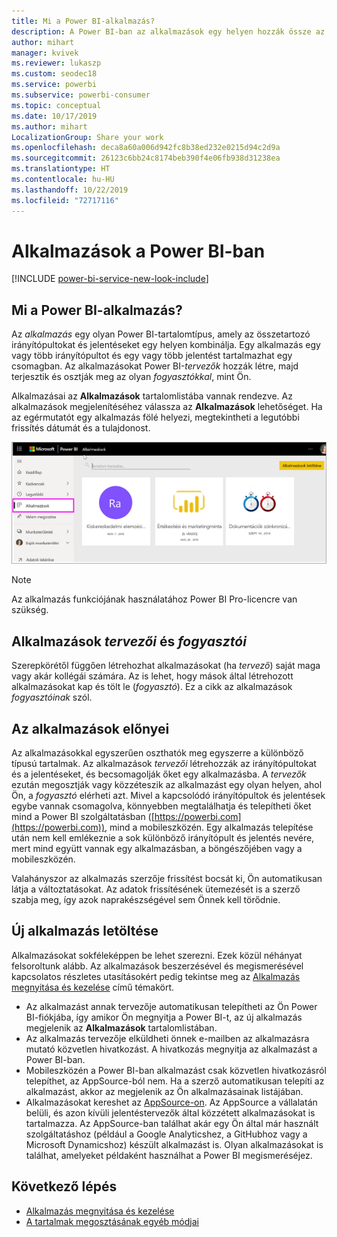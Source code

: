 ```yaml
---
title: Mi a Power BI-alkalmazás?
description: A Power BI-ban az alkalmazások egy helyen hozzák össze az összefüggő irányítópultokat és jelentéseket.
author: mihart
manager: kvivek
ms.reviewer: lukaszp
ms.custom: seodec18
ms.service: powerbi
ms.subservice: powerbi-consumer
ms.topic: conceptual
ms.date: 10/17/2019
ms.author: mihart
LocalizationGroup: Share your work
ms.openlocfilehash: deca8a60a006d942fc8b38ed232e0215d94c2d9a
ms.sourcegitcommit: 26123c6bb24c8174beb390f4e06fb938d31238ea
ms.translationtype: HT
ms.contentlocale: hu-HU
ms.lasthandoff: 10/22/2019
ms.locfileid: "72717116"
---
```

# <a name="apps-in-power-bi"></a>Alkalmazások a Power BI-ban

[!INCLUDE [power-bi-service-new-look-include](../includes/power-bi-service-new-look-include.md)]

## <a name="what-is-a-power-bi-app"></a>Mi a Power BI-alkalmazás?
Az *alkalmazás* egy olyan Power BI-tartalomtípus, amely az összetartozó irányítópultokat és jelentéseket egy helyen kombinálja. Egy alkalmazás egy vagy több irányítópultot és egy vagy több jelentést tartalmazhat egy csomagban. Az alkalmazásokat Power BI-*tervezők* hozzák létre, majd terjesztik és osztják meg az olyan *fogyasztókkal*, mint Ön. 

Alkalmazásai az **Alkalmazások** tartalomlistába vannak rendezve. Az alkalmazások megjelenítéséhez válassza az **Alkalmazások** lehetőséget. Ha az egérmutatót egy alkalmazás fölé helyezi, megtekintheti a legutóbbi frissítés dátumát és a tulajdonost. 

![Alkalmazások a Power BI-ban](./media/end-user-apps/power-bi-apps.png)

> [!NOTE]
> Az alkalmazás funkciójának használatához Power BI Pro-licencre van szükség. <!-- add link to how to figure out your license -->

## <a name="app-designers-and-app-consumers"></a>Alkalmazások ***tervezői*** és ***fogyasztói***
Szerepkörétől függően létrehozhat alkalmazásokat (ha *tervező*) saját maga vagy akár kollégái számára. Az is lehet, hogy mások által létrehozott alkalmazásokat kap és tölt le (*fogyasztó*). Ez a cikk az alkalmazások *fogyasztóinak* szól.

## <a name="advantages-of-apps"></a>Az alkalmazások előnyei
Az alkalmazásokkal egyszerűen oszthatók meg egyszerre a különböző típusú tartalmak. Az alkalmazások *tervezői* létrehozzák az irányítópultokat és a jelentéseket, és becsomagolják őket egy alkalmazásba. A *tervezők* ezután megosztják vagy közzéteszik az alkalmazást egy olyan helyen, ahol Ön, a *fogyasztó* elérheti azt. Mivel a kapcsolódó irányítópultok és jelentések egybe vannak csomagolva, könnyebben megtalálhatja és telepítheti őket mind a Power BI szolgáltatásban ([https://powerbi.com](https://powerbi.com)), mind a mobileszközén. Egy alkalmazás telepítése után nem kell emlékeznie a sok különböző irányítópult és jelentés nevére, mert mind együtt vannak egy alkalmazásban, a böngészőjében vagy a mobileszközén.

Valahányszor az alkalmazás szerzője frissítést bocsát ki, Ön automatikusan látja a változtatásokat. Az adatok frissítésének ütemezését is a szerző szabja meg, így azok naprakészségével sem Önnek kell törődnie. 

<!-- add conceptual art -->
## <a name="get-a-new-app"></a>Új alkalmazás letöltése
Alkalmazásokat sokféleképpen be lehet szerezni. Ezek közül néhányat felsoroltunk alább.  Az alkalmazások beszerzésével és megismerésével kapcsolatos részletes utasításokért pedig tekintse meg az [Alkalmazás megnyitása és kezelése](end-user-app-view.md) című témakört.

- Az alkalmazást annak tervezője automatikusan telepítheti az Ön Power BI-fiókjába, így amikor Ön megnyitja a Power BI-t, az új alkalmazás megjelenik az **Alkalmazások** tartalomlistában. 
- Az alkalmazás tervezője elküldheti önnek e-mailben az alkalmazásra mutató közvetlen hivatkozást. A hivatkozás megnyitja az alkalmazást a Power BI-ban.
- Mobileszközén a Power BI-ban alkalmazást csak közvetlen hivatkozásról telepíthet, az AppSource-ból nem. Ha a szerző automatikusan telepíti az alkalmazást, akkor az megjelenik az Ön alkalmazásainak listájában.
- Alkalmazásokat kereshet az [AppSource-on](https://appsource.microsoft.com). Az AppSource a vállalatán belüli, és azon kívüli jelentéstervezők által közzétett alkalmazásokat is tartalmazza. Az AppSource-ban találhat akár egy Ön által már használt szolgáltatáshoz (például a Google Analyticshez, a GitHubhoz vagy a Microsoft Dynamicshoz) készült alkalmazást is. Olyan alkalmazásokat is találhat, amelyeket példaként használhat a Power BI megismeréséjez.  


## <a name="next-step"></a>Következő lépés
* [Alkalmazás megnyitása és kezelése](end-user-app-view.md)
* [A tartalmak megosztásának egyéb módjai](end-user-shared-with-me.md)

